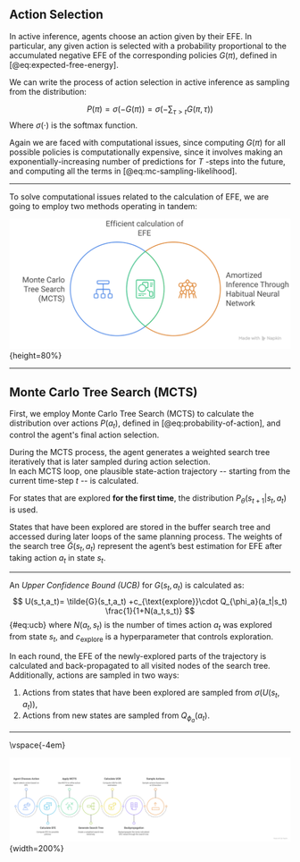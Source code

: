 ## Action Selection

In active inference, agents choose an action given by their EFE. In particular, any given action is selected with a probability proportional to the accumulated negative EFE of the corresponding policies $G(\pi)$, defined in [@eq:expected-free-energy].  

We can write the process of action selection in active inference as sampling from the distribution:

$$
P(\pi) = \sigma (-G(\pi)) = \sigma (-\sum_{\tau>t} G(\pi,\tau))
$$
Where $\sigma(\cdot)$ is the softmax function.

Again we are faced with computational issues, since computing $G(\pi)$ for all possible policies is computationally expensive, since it involves making an exponentially-increasing number of predictions for $T$ -steps into the future, and computing all the terms in [@eq:mc-sampling-likelihood].

---

To solve computational issues related to the calculation of EFE, we are going to employ two methods operating in tandem:
<!-- 
1. **Monte Carlo Tree Search (MCTS)**: 
2. Amortized inference through **Habitual Neural Network**:  -->

![Efficient EFE calculation](img/ef-efe.svg){height=80%}

---

## Monte Carlo Tree Search (MCTS)

First, we employ Monte Carlo Tree Search (MCTS) to calculate the distribution over actions $P(a_t)$, defined in [@eq:probability-of-action], and control the agent's final action selection.

During the MCTS process, the agent generates a weighted search tree iteratively that is later sampled during action selection.  
In each MCTS loop, one plausible state-action trajectory -- starting from the current time-step $t$ -- is calculated.  

For states that are explored **for the first time**, the distribution $P_\theta(s_{t+1}|s_t,a_t)$ is used.

States that have been explored are stored in the buffer search tree and accessed during later loops of the same planning process. The weights of the search tree $\tilde{G}(s_t,a_t)$ represent the agent’s best estimation for EFE after taking action $a_t$ in state $s_t$.

---

An *Upper Confidence Bound (UCB)* for $G(s_t,a_t)$ is calculated as:
$$
U(s_t,a_t)= \tilde{G}(s_t,a_t) +c_{\text{explore}}\cdot Q_{\phi_a}(a_t|s_t) \frac{1}{1+N(a_t,s_t)} 
$$ {#eq:ucb}
where $N(a_t,s_t)$ is the number of times action $a_t$ was explored from state $s_t$, and $c_{\text{explore}}$ is a hyperparameter that controls exploration.

In each round, the EFE of the newly-explored parts of the trajectory is calculated and back-propagated to all visited nodes of the search tree. Additionally, actions are sampled in two ways: 

1. Actions from states that have been explored are sampled from $\sigma(U(s_t,a_t))$,
2. Actions from new states are sampled from $Q_{\phi_a}(a_t)$.

---

\vspace{-4em}

![Deep Active Inference Action Selection Process](img/action-selection.svg){width=200%}